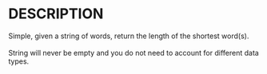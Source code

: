 # DESCRIPTION
Simple, given a string of words, return the length of the shortest word(s).
<br><br>
String will never be empty and you do not need to account for different data types.